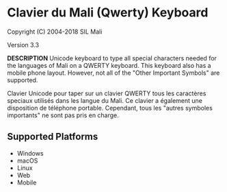 Clavier du Mali (Qwerty) Keyboard
=====================

Copyright (C) 2004-2018 SIL Mali

Version 3.3

__DESCRIPTION__
Unicode keyboard to type all special characters needed for the languages of Mali on a QWERTY keyboard. This keyboard also has a mobile phone layout. However, not all of the "Other Important Symbols" are supported.

Clavier Unicode pour taper sur un clavier QWERTY tous les caractères speciaux utilisés dans les langue du Mali. Ce clavier a également une disposition de téléphone portable. Cependant, tous les "autres symboles importants" ne sont pas pris en charge.

Supported Platforms
-------------------
 * Windows
 * macOS
 * Linux
 * Web
 * Mobile
